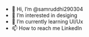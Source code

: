 - 👋 Hi, I’m @samruddhi290304
- 👀 I’m interested in desiging
- 🌱 I’m currently learning UI/Ux
- 📫 How to reach me LinkedIn

<!---
samruddhi290304/samruddhi290304 is a ✨ special ✨ repository because its `README.md` (this file) appears on your GitHub profile.
You can click the Preview link to take a look at your changes.
--->
